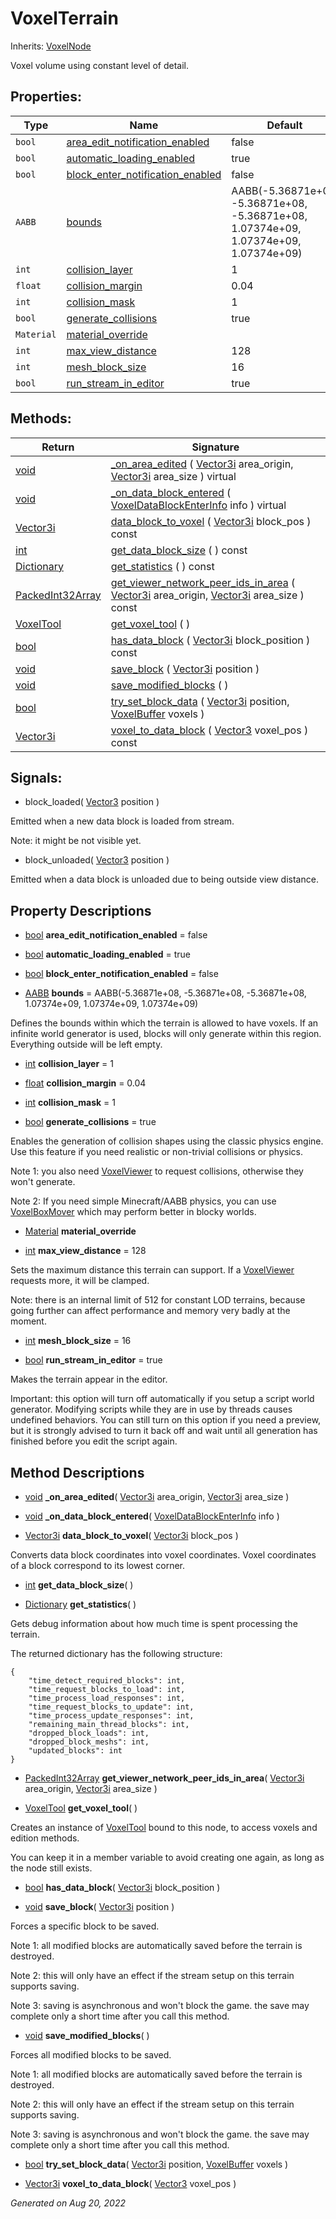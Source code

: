 # VoxelTerrain

Inherits: [VoxelNode](VoxelNode.md)


Voxel volume using constant level of detail.

## Properties: 


Type        | Name                                                                     | Default                                                                               
----------- | ------------------------------------------------------------------------ | --------------------------------------------------------------------------------------
`bool`      | [area_edit_notification_enabled](#i_area_edit_notification_enabled)      | false                                                                                 
`bool`      | [automatic_loading_enabled](#i_automatic_loading_enabled)                | true                                                                                  
`bool`      | [block_enter_notification_enabled](#i_block_enter_notification_enabled)  | false                                                                                 
`AABB`      | [bounds](#i_bounds)                                                      | AABB(-5.36871e+08, -5.36871e+08, -5.36871e+08, 1.07374e+09, 1.07374e+09, 1.07374e+09) 
`int`       | [collision_layer](#i_collision_layer)                                    | 1                                                                                     
`float`     | [collision_margin](#i_collision_margin)                                  | 0.04                                                                                  
`int`       | [collision_mask](#i_collision_mask)                                      | 1                                                                                     
`bool`      | [generate_collisions](#i_generate_collisions)                            | true                                                                                  
`Material`  | [material_override](#i_material_override)                                |                                                                                       
`int`       | [max_view_distance](#i_max_view_distance)                                | 128                                                                                   
`int`       | [mesh_block_size](#i_mesh_block_size)                                    | 16                                                                                    
`bool`      | [run_stream_in_editor](#i_run_stream_in_editor)                          | true                                                                                  
<p></p>

## Methods: 


Return                                                                                          | Signature                                                                                                                                                                                                                                                                    
----------------------------------------------------------------------------------------------- | -----------------------------------------------------------------------------------------------------------------------------------------------------------------------------------------------------------------------------------------------------------------------------
[void](#)                                                                                       | [_on_area_edited](#i__on_area_edited) ( [Vector3i](https://docs.godotengine.org/en/stable/classes/class_vector3i.html) area_origin, [Vector3i](https://docs.godotengine.org/en/stable/classes/class_vector3i.html) area_size ) virtual                                       
[void](#)                                                                                       | [_on_data_block_entered](#i__on_data_block_entered) ( [VoxelDataBlockEnterInfo](VoxelDataBlockEnterInfo.md) info ) virtual                                                                                                                                                   
[Vector3i](https://docs.godotengine.org/en/stable/classes/class_vector3i.html)                  | [data_block_to_voxel](#i_data_block_to_voxel) ( [Vector3i](https://docs.godotengine.org/en/stable/classes/class_vector3i.html) block_pos ) const                                                                                                                             
[int](https://docs.godotengine.org/en/stable/classes/class_int.html)                            | [get_data_block_size](#i_get_data_block_size) ( ) const                                                                                                                                                                                                                      
[Dictionary](https://docs.godotengine.org/en/stable/classes/class_dictionary.html)              | [get_statistics](#i_get_statistics) ( ) const                                                                                                                                                                                                                                
[PackedInt32Array](https://docs.godotengine.org/en/stable/classes/class_packedint32array.html)  | [get_viewer_network_peer_ids_in_area](#i_get_viewer_network_peer_ids_in_area) ( [Vector3i](https://docs.godotengine.org/en/stable/classes/class_vector3i.html) area_origin, [Vector3i](https://docs.godotengine.org/en/stable/classes/class_vector3i.html) area_size ) const 
[VoxelTool](VoxelTool.md)                                                                       | [get_voxel_tool](#i_get_voxel_tool) ( )                                                                                                                                                                                                                                      
[bool](https://docs.godotengine.org/en/stable/classes/class_bool.html)                          | [has_data_block](#i_has_data_block) ( [Vector3i](https://docs.godotengine.org/en/stable/classes/class_vector3i.html) block_position ) const                                                                                                                                  
[void](#)                                                                                       | [save_block](#i_save_block) ( [Vector3i](https://docs.godotengine.org/en/stable/classes/class_vector3i.html) position )                                                                                                                                                      
[void](#)                                                                                       | [save_modified_blocks](#i_save_modified_blocks) ( )                                                                                                                                                                                                                          
[bool](https://docs.godotengine.org/en/stable/classes/class_bool.html)                          | [try_set_block_data](#i_try_set_block_data) ( [Vector3i](https://docs.godotengine.org/en/stable/classes/class_vector3i.html) position, [VoxelBuffer](VoxelBuffer.md) voxels )                                                                                                
[Vector3i](https://docs.godotengine.org/en/stable/classes/class_vector3i.html)                  | [voxel_to_data_block](#i_voxel_to_data_block) ( [Vector3](https://docs.godotengine.org/en/stable/classes/class_vector3.html) voxel_pos ) const                                                                                                                               
<p></p>

## Signals: 

- block_loaded( [Vector3](https://docs.godotengine.org/en/stable/classes/class_vector3.html) position ) 

Emitted when a new data block is loaded from stream.

Note: it might be not visible yet.

- block_unloaded( [Vector3](https://docs.godotengine.org/en/stable/classes/class_vector3.html) position ) 

Emitted when a data block is unloaded due to being outside view distance.

## Property Descriptions

- [bool](https://docs.godotengine.org/en/stable/classes/class_bool.html)<span id="i_area_edit_notification_enabled"></span> **area_edit_notification_enabled** = false


- [bool](https://docs.godotengine.org/en/stable/classes/class_bool.html)<span id="i_automatic_loading_enabled"></span> **automatic_loading_enabled** = true


- [bool](https://docs.godotengine.org/en/stable/classes/class_bool.html)<span id="i_block_enter_notification_enabled"></span> **block_enter_notification_enabled** = false


- [AABB](https://docs.godotengine.org/en/stable/classes/class_aabb.html)<span id="i_bounds"></span> **bounds** = AABB(-5.36871e+08, -5.36871e+08, -5.36871e+08, 1.07374e+09, 1.07374e+09, 1.07374e+09)

Defines the bounds within which the terrain is allowed to have voxels. If an infinite world generator is used, blocks will only generate within this region. Everything outside will be left empty.

- [int](https://docs.godotengine.org/en/stable/classes/class_int.html)<span id="i_collision_layer"></span> **collision_layer** = 1


- [float](https://docs.godotengine.org/en/stable/classes/class_float.html)<span id="i_collision_margin"></span> **collision_margin** = 0.04


- [int](https://docs.godotengine.org/en/stable/classes/class_int.html)<span id="i_collision_mask"></span> **collision_mask** = 1


- [bool](https://docs.godotengine.org/en/stable/classes/class_bool.html)<span id="i_generate_collisions"></span> **generate_collisions** = true

Enables the generation of collision shapes using the classic physics engine. Use this feature if you need realistic or non-trivial collisions or physics.

Note 1: you also need [VoxelViewer](VoxelViewer.md) to request collisions, otherwise they won't generate.

Note 2: If you need simple Minecraft/AABB physics, you can use [VoxelBoxMover](VoxelBoxMover.md) which may perform better in blocky worlds.

- [Material](https://docs.godotengine.org/en/stable/classes/class_material.html)<span id="i_material_override"></span> **material_override**


- [int](https://docs.godotengine.org/en/stable/classes/class_int.html)<span id="i_max_view_distance"></span> **max_view_distance** = 128

Sets the maximum distance this terrain can support. If a [VoxelViewer](VoxelViewer.md) requests more, it will be clamped.

Note: there is an internal limit of 512 for constant LOD terrains, because going further can affect performance and memory very badly at the moment.

- [int](https://docs.godotengine.org/en/stable/classes/class_int.html)<span id="i_mesh_block_size"></span> **mesh_block_size** = 16


- [bool](https://docs.godotengine.org/en/stable/classes/class_bool.html)<span id="i_run_stream_in_editor"></span> **run_stream_in_editor** = true

Makes the terrain appear in the editor.

Important: this option will turn off automatically if you setup a script world generator. Modifying scripts while they are in use by threads causes undefined behaviors. You can still turn on this option if you need a preview, but it is strongly advised to turn it back off and wait until all generation has finished before you edit the script again.

## Method Descriptions

- [void](#)<span id="i__on_area_edited"></span> **_on_area_edited**( [Vector3i](https://docs.godotengine.org/en/stable/classes/class_vector3i.html) area_origin, [Vector3i](https://docs.godotengine.org/en/stable/classes/class_vector3i.html) area_size ) 


- [void](#)<span id="i__on_data_block_entered"></span> **_on_data_block_entered**( [VoxelDataBlockEnterInfo](VoxelDataBlockEnterInfo.md) info ) 


- [Vector3i](https://docs.godotengine.org/en/stable/classes/class_vector3i.html)<span id="i_data_block_to_voxel"></span> **data_block_to_voxel**( [Vector3i](https://docs.godotengine.org/en/stable/classes/class_vector3i.html) block_pos ) 

Converts data block coordinates into voxel coordinates. Voxel coordinates of a block correspond to its lowest corner.

- [int](https://docs.godotengine.org/en/stable/classes/class_int.html)<span id="i_get_data_block_size"></span> **get_data_block_size**( ) 


- [Dictionary](https://docs.godotengine.org/en/stable/classes/class_dictionary.html)<span id="i_get_statistics"></span> **get_statistics**( ) 

Gets debug information about how much time is spent processing the terrain.

The returned dictionary has the following structure:

```gdscript
{
	"time_detect_required_blocks": int,
	"time_request_blocks_to_load": int,
	"time_process_load_responses": int,
	"time_request_blocks_to_update": int,
	"time_process_update_responses": int,
	"remaining_main_thread_blocks": int,
	"dropped_block_loads": int,
	"dropped_block_meshs": int,
	"updated_blocks": int
}

```

- [PackedInt32Array](https://docs.godotengine.org/en/stable/classes/class_packedint32array.html)<span id="i_get_viewer_network_peer_ids_in_area"></span> **get_viewer_network_peer_ids_in_area**( [Vector3i](https://docs.godotengine.org/en/stable/classes/class_vector3i.html) area_origin, [Vector3i](https://docs.godotengine.org/en/stable/classes/class_vector3i.html) area_size ) 


- [VoxelTool](VoxelTool.md)<span id="i_get_voxel_tool"></span> **get_voxel_tool**( ) 

Creates an instance of [VoxelTool](VoxelTool.md) bound to this node, to access voxels and edition methods.

You can keep it in a member variable to avoid creating one again, as long as the node still exists.

- [bool](https://docs.godotengine.org/en/stable/classes/class_bool.html)<span id="i_has_data_block"></span> **has_data_block**( [Vector3i](https://docs.godotengine.org/en/stable/classes/class_vector3i.html) block_position ) 


- [void](#)<span id="i_save_block"></span> **save_block**( [Vector3i](https://docs.godotengine.org/en/stable/classes/class_vector3i.html) position ) 

Forces a specific block to be saved.

Note 1: all modified blocks are automatically saved before the terrain is destroyed.

Note 2: this will only have an effect if the stream setup on this terrain supports saving.

Note 3: saving is asynchronous and won't block the game. the save may complete only a short time after you call this method.

- [void](#)<span id="i_save_modified_blocks"></span> **save_modified_blocks**( ) 

Forces all modified blocks to be saved.

Note 1: all modified blocks are automatically saved before the terrain is destroyed.

Note 2: this will only have an effect if the stream setup on this terrain supports saving.

Note 3: saving is asynchronous and won't block the game. the save may complete only a short time after you call this method.

- [bool](https://docs.godotengine.org/en/stable/classes/class_bool.html)<span id="i_try_set_block_data"></span> **try_set_block_data**( [Vector3i](https://docs.godotengine.org/en/stable/classes/class_vector3i.html) position, [VoxelBuffer](VoxelBuffer.md) voxels ) 


- [Vector3i](https://docs.godotengine.org/en/stable/classes/class_vector3i.html)<span id="i_voxel_to_data_block"></span> **voxel_to_data_block**( [Vector3](https://docs.godotengine.org/en/stable/classes/class_vector3.html) voxel_pos ) 


_Generated on Aug 20, 2022_
